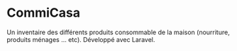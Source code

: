 # CommiCasa
Un inventaire des différents produits consommable de la maison (nourriture, produits ménages ... etc). Développé avec Laravel.
